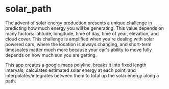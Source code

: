 # solar_path

The advent of solar energy production presents a unique challenge in predicting how much energy you will be generating. This value depends on many factors: latitude, longitude, time of day, time of year, elevation, and cloud cover. This challenge is amplified when you're dealing with solar powered cars, where the location is always changing, and short-term timescales matter much more because your car's ability to move fully depends on how much sun you are getting.

This app creates a google maps polyline, breaks it into fixed length intervals, calculates estimated solar energy at each point, and interpolates/integrates between them to total up the solar energy along a path.


